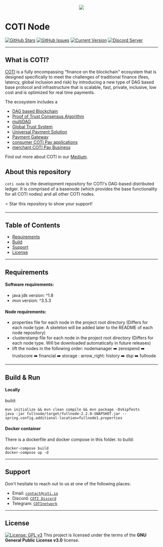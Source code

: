 <p align="center"><img src="/basenode/resources/logo-slogan-300x200.jpg"></p>

COTI Node
=============

[![GitHub Stars](https://img.shields.io/github/stars/coti-io/coti-node.svg)](https://github.com/coti-io/coti-node/stargazers)
[![GitHub Issues](https://img.shields.io/github/issues/coti-io/coti-node.svg)](https://github.com/coti-io/coti-node/issues)
[![Current Version](https://img.shields.io/badge/version-2.2.0--SNAPSHOT-yellow.svg)](https://github.com/coti-io/coti-node/)
[![Discord Server](https://img.shields.io/discord/386571547508473876.svg)](https://discord.me/coti)

---

## What is COTI?

[COTI](https://coti.io/) is a fully encompassing “finance on the blockchain” ecosystem that is designed specifically to
meet the challenges of traditional finance (fees, latency, global inclusion and risk) by introducing a new type of DAG
based base protocol and infrastructure that is scalable, fast, private, inclusive, low cost and is optimized for real
time payments.

The ecosystem includes a

- [DAG based Blockchain](https://www.youtube.com/watch?v=kSdRxqHDKe8)
- [Proof of Trust Consensus Algorithm](https://coti.io/files/COTI-technical-whitepaper.pdf)
- [multiDAG](https://medium.com/cotinetwork/introducing-the-coti-multidag-b353793cf582)
- [Global Trust System](https://medium.com/cotinetwork/introducing-cotis-global-trust-system-gts-an-advanced-layer-of-trust-for-any-blockchain-7e44587b8bda)
- [Universal Payment Solution](https://medium.com/cotinetwork/coti-universal-payment-system-ups-8614e149ee76)
- [Payment Gateway](https://medium.com/cotinetwork/announcing-the-first-release-of-the-coti-payment-gateway-4a9f3e515b86)
- [consumer COTI Pay applications](https://coti.io/coti-pay)
- [merchant COTI Pay Business](https://gateway.coti.io/dashboard)

Find out more about COTI in our [Medium](https://medium.com/cotinetwork).

## About this repository

```coti node``` is the development repository for COTI's DAG-based distributed ledger. It is comprised of a basenode
(which provides the base functionality for all COTI nodes) and all other COTI nodes.

:star: Star this repository to show your support!


---

## Table of Contents

- [Requirements](#requirements)
- [Build](#Build)
- [Support](#support)
- [License](#License)

---

## Requirements

#### Software requirements:

* java jdk version: ^1.8
* mvn version: ^3.5.3

#### Node requirements:

* properties file for each node in the project root directory (Differs for each node type. A skeleton will be added
  later to the README of each node repository)
* clusterstamp file for each node in the project root directory (Differs for each node type. Will be downloaded
  automatically in future releases)
* lift the nodes in the following order:
  nodemanager :arrow_right: zerospend :arrow_right: trustscore :arrow_right: financial :arrow_right: storage :
  arrow_right: history :arrow_right: dsp :arrow_right: fullnode

---

## Build & Run

#### Locally

build:

```
mvn initialize && mvn clean compile && mvn package -DskipTests
java -jar fullnode/target/fullnode-2.2.0-SNAPSHOT.jar --spring.config.additional-location=fullnode1.properties
```

#### Docker container

There is a dockerfile and docker compose in this folder. to build:

```
docker-compose build
docker-compose up -d
```

---

## Support

Don't hesitate to reach out to us at one of the following places:

- Email: <a href="https://coti.io/" target="_blank">`contact@coti.io`</a>
- Discord: <a href="https://discord.me/coti" target="_blank">`COTI Discord`</a>
- Telegram: <a href="https://t.me/COTInetwork" target="_blank">`COTInetwork`</a>

---

## License

[![License: GPL v3](https://img.shields.io/badge/License-GPLv3-blue.svg)](https://www.gnu.org/licenses/gpl-3.0)
This project is licensed under the terms of the **GNU General Public License v3.0** license.
